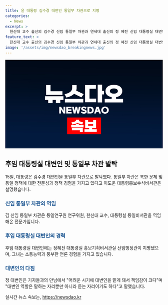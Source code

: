 ```yaml
---
title: 윤 대통령 김수경 대변인 통일부 차관으로 지명
categories:
  - News
excerpt: >
  한신대 교수 출신의 김수경 신임 통일부 차관과 연세대 출신의 정 혜전 신임 대통령실 대변인이 발탁되었다. 김 차관은 국정철학과 북한 인권 및 탈북민 연구 전문가로, 통일 정책 경험도 풍부하다. 정 대변인은 언론계 출신으로 소통 능력이 뛰어나며, 대변인으로서의 역할에 책임감을 갖고 있다고 밝혔다. 함께 기사 내용을 제공하며 새로운 통일부 차관과 대변인에 대한 관심을 유도한다.
feature_text: >
  한신대 교수 출신의 김수경 신임 통일부 차관과 연세대 출신의 정 혜전 신임 대통령실 대변인이 발탁되었다. 김 차관은 국정철학과 북한 인권 및 탈북민 연구 전문가로, 통일 정책 경험도 풍부하다. 정 대변인은 언론계 출신으로 소통 능력이 뛰어나며, 대변인으로서의 역할에 책임감을 갖고 있다고 밝혔다. 함께 기사 내용을 제공하며 새로운 통일부 차관과 대변인에 대한 관심을 유도한다.
image: '/assets/img/newsdao_breakingnews.jpg'
---
```


<p><img src="/assets/img/newsdao_breakingnews.jpg" alt="bookingtag 속보" /></p>

<h2 data-ke-size="size26">후임 대통령실 대변인 및 통일부 차관 발탁</h2>

<p data-ke-size="size16">15일, 대통령은 김수경 대변인을 통일부 차관으로 발탁했다. 통일부 차관은 북한 문제 및 통일 정책에 대한 전문성과 정책 경험을 가지고 있다고 이도운 대통령홍보수석비서관은 설명했습니다.</p>

<h3><b><span style="color: #1a5490;">신임 통일부 차관의 역임</span></b></h3>

<p data-ke-size="size16">김 신임 통일부 차관은 통일연구원 연구위원, 한신대 교수, 대통령실 통일비서관을 역임해온 전문가입니다.</p>

<h3><b><span style="color: #1a5490;">후임 대통령실 대변인의 경력</span></b></h3>

<p data-ke-size="size16">후임 대통령실 대변인에는 정혜전 대통령실 홍보기획비서관실 선임행정관이 지명됐으며, 그녀는 소통능력과 풍부한 언론 경험을 가지고 있습니다.</p>

<h3><b><span style="color: #1a5490;">대변인의 다짐</span></b></h3>

<p data-ke-size="size16">정 대변인은 기자들과의 만남에서 "어려운 시기에 대변인을 맡게 돼서 책임감이 크다"며 "대변인 역할은 말하는 자리뿐만 아니라 듣는 자리이기도 하다"고 말했습니다.</p>
실시간 뉴스 속보는, <a href="https://newsdao.kr" rel="dofollow">https://newsdao.kr</a>


